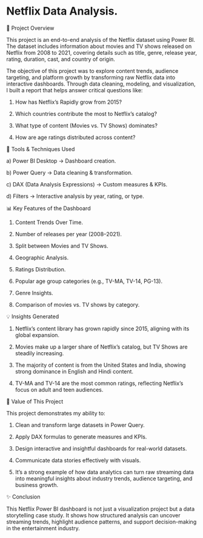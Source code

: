# Netflix Data Analysis.

📌 Project Overview

This project is an end-to-end analysis of the Netflix dataset using Power BI. The dataset includes information about movies and TV shows released on Netflix from 2008 to 2021, covering details such as title, genre, release year, rating, duration, cast, and country of origin.

The objective of this project was to explore content trends, audience targeting, and platform growth by transforming raw Netflix data into interactive dashboards. Through data cleaning, modeling, and visualization, I built a report that helps answer critical questions like:

1) How has Netflix’s Rapidly grow from 2015?

2) Which countries contribute the most to Netflix’s catalog?

3) What type of content (Movies vs. TV Shows) dominates?

4) How are age ratings distributed across content?

🔧 Tools & Techniques Used

a) Power BI Desktop → Dashboard creation.

b) Power Query → Data cleaning & transformation.

c) DAX (Data Analysis Expressions) → Custom measures & KPIs.

d) Filters → Interactive analysis by year, rating, or type.

📊 Key Features of the Dashboard

1) Content Trends Over Time.

2) Number of releases per year (2008–2021).

3) Split between Movies and TV Shows.

4) Geographic Analysis.

5) Ratings Distribution.

6) Popular age group categories (e.g., TV-MA, TV-14, PG-13).

7) Genre Insights.

8) Comparison of movies vs. TV shows by category.

💡 Insights Generated

1) Netflix’s content library has grown rapidly since 2015, aligning with its global expansion.

2) Movies make up a larger share of Netflix’s catalog, but TV Shows are steadily increasing.

3) The majority of content is from the United States and India, showing strong dominance in English and Hindi content.

4) TV-MA and TV-14 are the most common ratings, reflecting Netflix’s focus on adult and teen audiences.

🚀 Value of This Project

This project demonstrates my ability to:

1) Clean and transform large datasets in Power Query.

2) Apply DAX formulas to generate measures and KPIs.

3) Design interactive and insightful dashboards for real-world datasets.

4) Communicate data stories effectively with visuals.

5) It’s a strong example of how data analytics can turn raw streaming data into meaningful insights about industry trends, audience targeting, and business growth.

✨ Conclusion

This Netflix Power BI dashboard is not just a visualization project but a data storytelling case study. It shows how structured analysis can uncover streaming trends, highlight audience patterns, and support decision-making in the entertainment industry.
